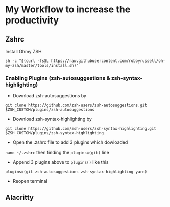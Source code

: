 # My Workflow to increase the productivity

## Zshrc
Install Ohmy ZSH
```
sh -c "$(curl -fsSL https://raw.githubusercontent.com/robbyrussell/oh-my-zsh/master/tools/install.sh)"
```

### Enabling Plugins (zsh-autosuggestions & zsh-syntax-highlighting)
 - Download zsh-autosuggestions by
 
 `git clone https://github.com/zsh-users/zsh-autosuggestions.git $ZSH_CUSTOM/plugins/zsh-autosuggestions`
 
 - Download zsh-syntax-highlighting by
 
 `git clone https://github.com/zsh-users/zsh-syntax-highlighting.git $ZSH_CUSTOM/plugins/zsh-syntax-highlighting`


 - Open the .zshrc file to add 3 plugins which dowloaded
 
 `nano ~/.zshrc` then finding the `plugins=(git)` line
 
 - Append 3 plugins above to  `plugins()` like this 
 
 `plugins=(git zsh-autosuggestions zsh-syntax-highlighting yarn)`
 
 - Reopen terminal

## Alacritty
